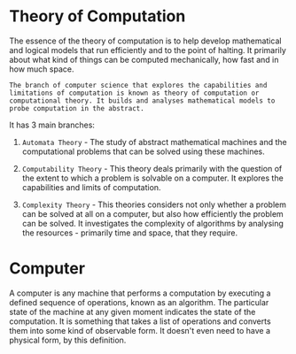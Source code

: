 # Theory of Computation
The essence of the theory of computation is to help develop mathematical and logical models that run efficiently and to the point of halting. It primarily about what kind of things can be computed mechanically, how fast and in how much space.

`The branch of computer science that explores the capabilities and limitations of computation is known as theory of computation or computational theory. It builds and analyses mathematical models to probe computation in the abstract.`

It has 3 main branches:
1. `Automata Theory` - The study of abstract mathematical machines and the computational problems that can be solved using these machines. 

2. `Computability Theory` - This theory deals primarily with the question of the extent to which a problem is solvable on a computer. It explores the capabilities and limits of computation.

3. `Complexity Theory` - This theories considers not only whether a problem can be solved at all on a computer, but also how efficiently the problem can be solved. It investigates the complexity of algorithms by analysing the resources - primarily time and space, that they require.

# Computer
A computer is any machine that performs a computation by executing a defined sequence of operations, known as an algorithm. The particular state of the machine at any given moment indicates the state of the computation. It is something that takes a list of operations and converts them into some kind of observable form. It doesn't even need to have a physical form, by this definition.